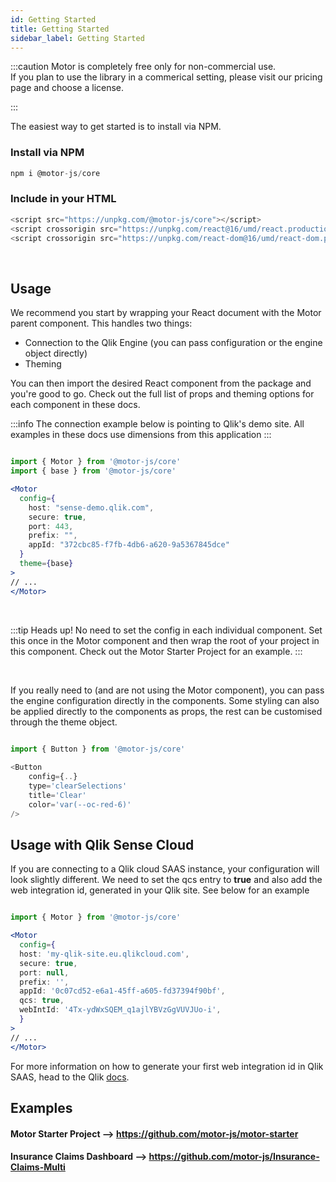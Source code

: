 ```yaml
---
id: Getting Started
title: Getting Started
sidebar_label: Getting Started
---
```


:::caution
Motor is completely free only for non-commercial use.<br />
If you plan to use the library in a commerical setting, please visit our pricing
page and choose a license.

:::

The easiest way to get started is to install via NPM.

### Install via NPM

```javascript
npm i @motor-js/core
```

### Include in your HTML

```javascript
<script src="https://unpkg.com/@motor-js/core"></script>
<script crossorigin src="https://unpkg.com/react@16/umd/react.production.min.js"></script>
<script crossorigin src="https://unpkg.com/react-dom@16/umd/react-dom.production.min.js"></script>
```

<br />


## Usage

We recommend you start by wrapping your React document with the Motor parent component.
This handles two things:

- Connection to the Qlik Engine (you can pass configuration or the engine object directly)
- Theming

You can then import the desired React component from the package and you're good to go. 
Check out the full list of props and theming options for each component in these docs.

:::info
The connection example below is pointing to Qlik's demo site. All examples in these docs use 
dimensions from this application
:::

```jsx

import { Motor } from '@motor-js/core'
import { base } from '@motor-js/core'

<Motor
  config={
    host: "sense-demo.qlik.com",
    secure: true,
    port: 443,
    prefix: "",
    appId: "372cbc85-f7fb-4db6-a620-9a5367845dce"
  }
  theme={base}
>
// ...
</Motor>

```

<br />

:::tip 
Heads up! No need to set the config in each individual component. Set this once in the Motor component and then wrap 
the root of your project in this component. Check out the Motor Starter Project for an example.
:::

<br />

If you really need to (and are not using the Motor component), you can pass the engine configuration directly in the components. 
Some styling can also be applied directly to the components as props, the rest can be customised through the theme object.

```javascript

import { Button } from '@motor-js/core'
 
<Button 
    config={..}
    type='clearSelections'
    title='Clear'
    color='var(--oc-red-6)'
/>

```

## Usage with Qlik Sense Cloud

If you are connecting to a Qlik cloud SAAS instance, your configuration will look slightly different. 
We need to set the qcs entry to <b>true</b> and also add the web integration id, generated in your Qlik site. 
See below for an example

```jsx

import { Motor } from '@motor-js/core'

<Motor
  config={
  host: 'my-qlik-site.eu.qlikcloud.com',
  secure: true,
  port: null,
  prefix: '',
  appId: '0c07cd52-e6a1-45ff-a605-fd37394f90bf',
  qcs: true,
  webIntId: '4Tx-ydWxSQEM_q1ajlYBVzGgVUVJUo-i',
  }
>
// ...
</Motor>

```

For more information on how to generate your first web integration id in Qlik SAAS, head to the Qlik [docs](https://qlik.dev/tutorials/making-your-first-api-call).


## Examples

#### Motor Starter Project --> https://github.com/motor-js/motor-starter
#### Insurance Claims Dashboard --> https://github.com/motor-js/Insurance-Claims-Multi
